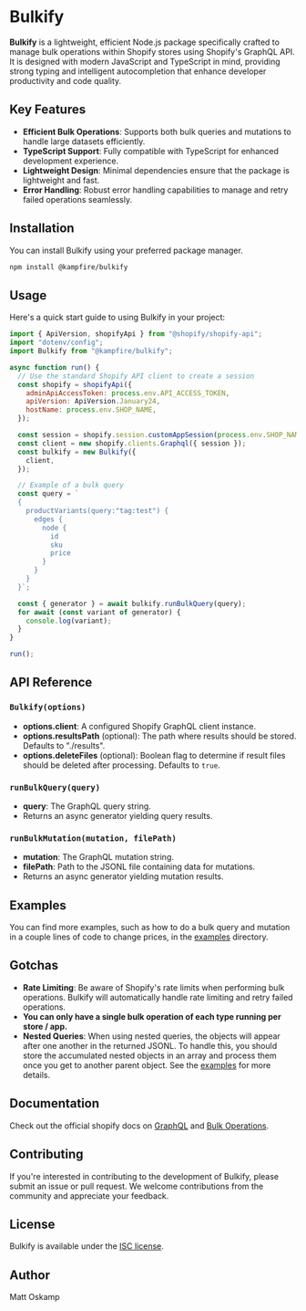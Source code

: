 # Bulkify

**Bulkify** is a lightweight, efficient Node.js package specifically crafted to manage bulk operations within Shopify stores using Shopify's GraphQL API. It is designed with modern JavaScript and TypeScript in mind, providing strong typing and intelligent autocompletion that enhance developer productivity and code quality.

## Key Features

- **Efficient Bulk Operations**: Supports both bulk queries and mutations to handle large datasets efficiently.
- **TypeScript Support**: Fully compatible with TypeScript for enhanced development experience.
- **Lightweight Design**: Minimal dependencies ensure that the package is lightweight and fast.
- **Error Handling**: Robust error handling capabilities to manage and retry failed operations seamlessly.

## Installation

You can install Bulkify using your preferred package manager.

```bash
npm install @kampfire/bulkify
```

## Usage

Here's a quick start guide to using Bulkify in your project:

```javascript
import { ApiVersion, shopifyApi } from "@shopify/shopify-api";
import "dotenv/config";
import Bulkify from "@kampfire/bulkify";

async function run() {
  // Use the standard Shopify API client to create a session
  const shopify = shopifyApi({
    adminApiAccessToken: process.env.API_ACCESS_TOKEN,
    apiVersion: ApiVersion.January24,
    hostName: process.env.SHOP_NAME,
  });

  const session = shopify.session.customAppSession(process.env.SHOP_NAME);
  const client = new shopify.clients.Graphql({ session });
  const bulkify = new Bulkify({
    client,
  });

  // Example of a bulk query
  const query = `
  {
    productVariants(query:"tag:test") {
      edges {
        node {
          id
          sku
          price
        }
      }
    }
  }`;

  const { generator } = await bulkify.runBulkQuery(query);
  for await (const variant of generator) {
    console.log(variant);
  }
}

run();
```

## API Reference

### `Bulkify(options)`

- **options.client**: A configured Shopify GraphQL client instance.
- **options.resultsPath** (optional): The path where results should be stored. Defaults to "./results".
- **options.deleteFiles** (optional): Boolean flag to determine if result files should be deleted after processing. Defaults to `true`.

### `runBulkQuery(query)`

- **query**: The GraphQL query string.
- Returns an async generator yielding query results.

### `runBulkMutation(mutation, filePath)`

- **mutation**: The GraphQL mutation string.
- **filePath**: Path to the JSONL file containing data for mutations.
- Returns an async generator yielding mutation results.

## Examples

You can find more examples, such as how to do a bulk query and mutation in a couple lines of code to change prices, in the [examples](https://github.com/kampfire-dev/bulkify/tree/main/examples) directory.

## Gotchas

- **Rate Limiting**: Be aware of Shopify's rate limits when performing bulk operations. Bulkify will automatically handle rate limiting and retry failed operations.
- **You can only have a single bulk operation of each type running per store / app.**
- **Nested Queries**: When using nested queries, the objects will appear after one another in the returned JSONL. To handle this, you should store the accumulated nested objects in an array and process them once you get to another parent object. See the [examples](https://github.com/kampfire-dev/bulkify/tree/main/examples) for more details.

## Documentation

Check out the official shopify docs on [GraphQL](https://shopify.dev/docs/api/admin-graphql) and [Bulk Operations](https://shopify.dev/docs/api/admin-graphql/2024-04/objects/BulkOperation).

## Contributing

If you're interested in contributing to the development of Bulkify, please submit an issue or pull request. We welcome contributions from the community and appreciate your feedback.

## License

Bulkify is available under the [ISC license](https://github.com/kampfire-dev/bulkify/blob/main/LICENSE).

## Author

Matt Oskamp
